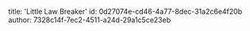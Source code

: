 title: 'Little Law Breaker'
id: 0d27074e-cd46-4a77-8dec-31a2c6e4f20b
author: 7328c14f-7ec2-4511-a24d-29a1c5ce23eb
